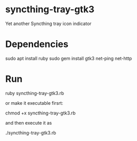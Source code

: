 # syncthing-tray-gtk3
Yet another Syncthing tray icon indicator

# Dependencies

sudo apt install ruby
sudo gem install gtk3 net-ping net-http

# Run
ruby syncthing-tray-gtk3.rb

or
 make it executable firsrt: 
 
 chmod +x syncthing-tray-gtk3.rb
 
 and then execute it as
 
 ./syncthing-tray-gtk3.rb

